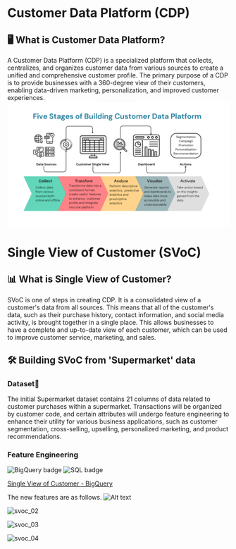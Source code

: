 # Customer Data Platform (CDP)

## :desktop_computer: What is Customer Data Platform?
A Customer Data Platform (CDP) is a specialized platform that collects, centralizes, and organizes customer data from various sources to create a unified and comprehensive customer profile. The primary purpose of a CDP is to provide businesses with a 360-degree view of their customers, enabling data-driven marketing, personalization, and improved customer experiences.
![Alt text](https://github.com/JamjureeK/MADT8101-Customer-Analytics/blob/edd04ddabfdcd773bedba3319fc5502d9745e867/%2301%20Customer%20Data%20Platfrom%20%26%20Customer%20Single%20View%20Design/Five_stages_of_building_CDP.png)

# Single View of Customer (SVoC)

## :bar_chart: What is Single View of Customer?
SVoC is one of steps in creating CDP. It is a consolidated view of a customer's data from all sources. This means that all of the customer's data, such as their purchase history, contact information, and social media activity, is brought together in a single place. This allows businesses to have a complete and up-to-date view of each customer, which can be used to improve customer service, marketing, and sales.

## :hammer_and_wrench: Building SVoC from 'Supermarket' data
### Dataset:open_file_folder:
The initial Supermarket dataset contains 21 columns of data related to customer purchases within a supermarket. Transactions will be organized by customer code, and certain attributes will undergo feature engineering to enhance their utility for various business applications, such as customer segmentation, cross-selling, upselling, personalized marketing, and product recommendations.

### Feature Engineering
![BigQuery badge](https://img.shields.io/badge/-BigQuery-blue.svg)
![SQL badge](https://img.shields.io/badge/-SQL-green.svg)

[Single View of Customer - BigQuery](https://github.com/JamjureeK/MADT8101-Customer-Analytics/blob/06980a1340df8c3c78aba8fbde5354b1b105837d/%2301%20Customer%20Data%20Platfrom%20%26%20Customer%20Single%20View%20Design/svoc-supermarket.sql)

The new features are as follows.
![Alt text](https://github.com/JamjureeK/MADT8101-Customer-Analytics/assets/142724038/d2fa30c9-e115-4f58-b101-653ceb6fb3e3)

![svoc_02](https://github.com/JamjureeK/MADT8101-Customer-Analytics/assets/142724038/e97f275e-d600-4050-bda5-533577a50e0b)

![svoc_03](https://github.com/JamjureeK/MADT8101-Customer-Analytics/assets/142724038/9fccdfc3-6366-4360-916e-7dc2c159f5ef)

![svoc_04](https://github.com/JamjureeK/MADT8101-Customer-Analytics/assets/142724038/34da8081-91cb-4f08-84b8-6cb84a109409)





